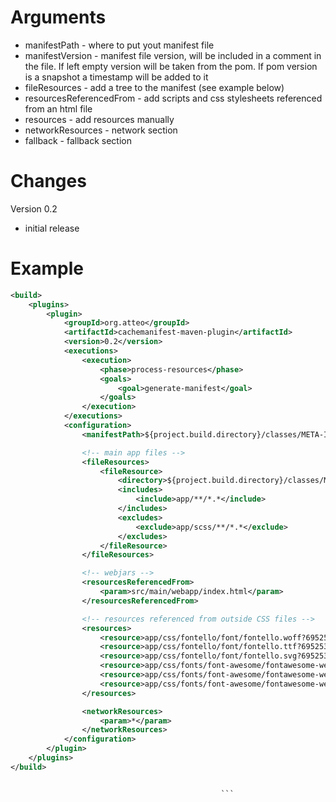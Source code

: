 Arguments
=====

- manifestPath - where to put yout manifest file
- manifestVersion - manifest file version, will be included in a comment in the file. If left empty version will be taken from the pom. If pom version is a snapshot a timestamp
  will be added to it
- fileResources - add a tree to the manifest (see example below)
- resourcesReferencedFrom - add scripts and css stylesheets referenced from an html file
- resources - add resources manually
- networkResources - network section
- fallback - fallback section

Changes
=======

Version 0.2

- initial release


Example
===========

```xml
<build>
    <plugins>
        <plugin>
            <groupId>org.atteo</groupId>
            <artifactId>cachemanifest-maven-plugin</artifactId>
            <version>0.2</version>
            <executions>
                <execution>
                    <phase>process-resources</phase>
                    <goals>
                        <goal>generate-manifest</goal>
                    </goals>
                </execution>
            </executions>
            <configuration>
                <manifestPath>${project.build.directory}/classes/META-INF/resources/webapp/application.cachemanifest</manifestPath>

                <!-- main app files -->
                <fileResources>
                    <fileResource>
                        <directory>${project.build.directory}/classes/META-INF/resources/webapp</directory>
                        <includes>
                            <include>app/**/*.*</include>
                        </includes>
                        <excludes>
                            <exclude>app/scss/**/*.*</exclude>
                        </excludes>
                    </fileResource>
                </fileResources>

                <!-- webjars -->
                <resourcesReferencedFrom>
                    <param>src/main/webapp/index.html</param>
                </resourcesReferencedFrom>

                <!-- resources referenced from outside CSS files -->
                <resources>
                    <resource>app/css/fontello/font/fontello.woff?69525316</resource>
                    <resource>app/css/fontello/font/fontello.ttf?69525316</resource>
                    <resource>app/css/fontello/font/fontello.svg?69525316</resource>
                    <resource>app/css/fonts/font-awesome/fontawesome-webfont.woff?v=4.0.3</resource>
                    <resource>app/css/fonts/font-awesome/fontawesome-webfont.ttf?v=4.0.3</resource>
                    <resource>app/css/fonts/font-awesome/fontawesome-webfont.svg?v=4.0.3</resource>
                </resources>

                <networkResources>
                    <param>*</param>
                </networkResources>
            </configuration>
        </plugin>
    </plugins>
</build>


                                               ```
